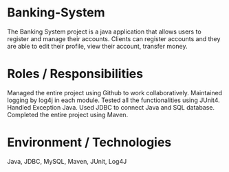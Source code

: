 # Banking-System

The Banking System project is a java application that allows users to register and manage their accounts. Clients can register accounts and they are able to edit their profile, view their account, transfer money.

# Roles / Responsibilities

Managed the entire project using Github to work collaboratively.
Maintained logging by log4j in each module.
Tested all the functionalities using JUnit4.
Handled Exception Java.
Used JDBC to connect Java and SQL database.
Completed the entire project using Maven.
# Environment / Technologies 
Java, JDBC, MySQL, Maven, JUnit, Log4J
